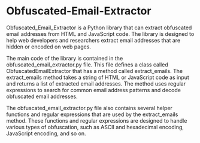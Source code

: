 # Obfuscated-Email-Extractor
Obfuscated_Email_Extractor is a Python library that can extract obfuscated email addresses from HTML and JavaScript code. The library is designed to help web developers and researchers extract email addresses that are hidden or encoded on web pages.

The main code of the library is contained in the obfuscated_email_extractor.py file. This file defines a class called ObfuscatedEmailExtractor that has a method called extract_emails. The extract_emails method takes a string of HTML or JavaScript code as input and returns a list of extracted email addresses. The method uses regular expressions to search for common email address patterns and decode obfuscated email addresses.

The obfuscated_email_extractor.py file also contains several helper functions and regular expressions that are used by the extract_emails method. These functions and regular expressions are designed to handle various types of obfuscation, such as ASCII and hexadecimal encoding, JavaScript encoding, and so on.
